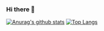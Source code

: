 ### Hi there 👋

<!--
**kentaro-fujita/kentaro-fujita** is a ✨ _special_ ✨ repository because its `README.md` (this file) appears on your GitHub profile.

Here are some ideas to get you started:

- 🔭 I’m currently working on ...
- 🌱 I’m currently learning ...
- 👯 I’m looking to collaborate on ...
- 🤔 I’m looking for help with ...
- 💬 Ask me about ...
- 📫 How to reach me: ...
- 😄 Pronouns: ...
- ⚡ Fun fact: ...
-->
[![Anurag's github stats](https://github-readme-stats.vercel.app/api?username=kentaro-fujita)](https://github.com/anuraghazra/github-readme-stats)
[![Top Langs](https://github-readme-stats.vercel.app/api/top-langs/?username=kentaro-fujita)](https://github.com/anuraghazra/github-readme-stats)
